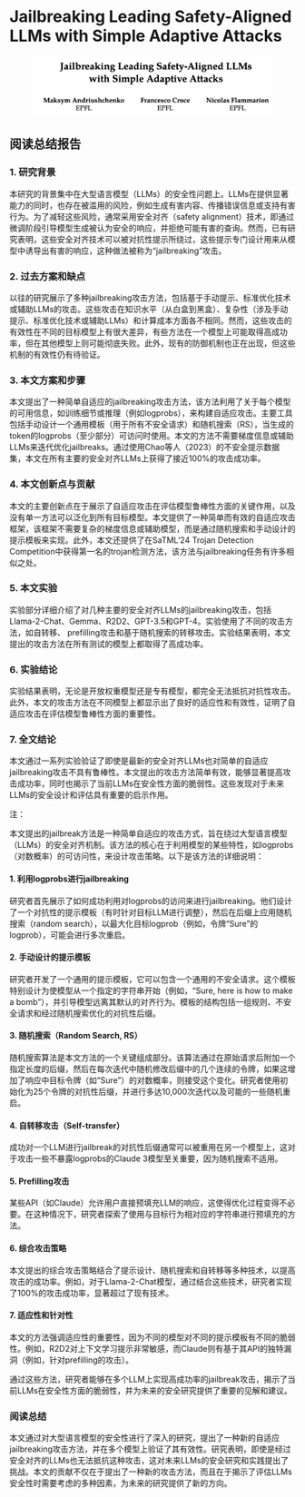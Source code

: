 # Jailbreaking Leading Safety-Aligned LLMs with Simple Adaptive Attacks

<figure><img src="../.gitbook/assets/image (6) (1) (1) (1) (1) (1).png" alt=""><figcaption></figcaption></figure>

## 阅读总结报告

### 1. 研究背景

本研究的背景集中在大型语言模型（LLMs）的安全性问题上。LLMs在提供显著能力的同时，也存在被滥用的风险，例如生成有害内容、传播错误信息或支持有害行为。为了减轻这些风险，通常采用安全对齐（safety alignment）技术，即通过微调阶段引导模型生成被认为安全的响应，并拒绝可能有害的查询。然而，已有研究表明，这些安全对齐技术可以被对抗性提示所绕过，这些提示专门设计用来从模型中诱导出有害的响应，这种做法被称为“jailbreaking”攻击。

### 2. 过去方案和缺点

以往的研究展示了多种jailbreaking攻击方法，包括基于手动提示、标准优化技术或辅助LLMs的攻击。这些攻击在知识水平（从白盒到黑盒）、复杂性（涉及手动提示、标准优化技术或辅助LLMs）和计算成本方面各不相同。然而，这些攻击的有效性在不同的目标模型上有很大差异，有些方法在一个模型上可能取得高成功率，但在其他模型上则可能彻底失败。此外，现有的防御机制也正在出现，但这些机制的有效性仍有待验证。

### 3. 本文方案和步骤

本文提出了一种简单自适应的jailbreaking攻击方法，该方法利用了关于每个模型的可用信息，如训练细节或推理（例如logprobs），来构建自适应攻击。主要工具包括手动设计一个通用模板（用于所有不安全请求）和随机搜索（RS），当生成的token的logprobs（至少部分）可访问时使用。本文的方法不需要梯度信息或辅助LLMs来迭代优化jailbreaks。通过使用Chao等人（2023）的不安全提示数据集，本文在所有主要的安全对齐LLMs上获得了接近100%的攻击成功率。

### 4. 本文创新点与贡献

本文的主要创新点在于展示了自适应攻击在评估模型鲁棒性方面的关键作用，以及没有单一方法可以泛化到所有目标模型。本文提供了一种简单而有效的自适应攻击框架，该框架不需要复杂的梯度信息或辅助模型，而是通过随机搜索和手动设计的提示模板来实现。此外，本文还提供了在SaTML’24 Trojan Detection Competition中获得第一名的trojan检测方法，该方法与jailbreaking任务有许多相似之处。

### 5. 本文实验

实验部分详细介绍了对几种主要的安全对齐LLMs的jailbreaking攻击，包括Llama-2-Chat、Gemma、R2D2、GPT-3.5和GPT-4。实验使用了不同的攻击方法，如自转移、 prefilling攻击和基于随机搜索的转移攻击。实验结果表明，本文提出的攻击方法在所有测试的模型上都取得了高成功率。

### 6. 实验结论

实验结果表明，无论是开放权重模型还是专有模型，都完全无法抵抗对抗性攻击。此外，本文的攻击方法在不同模型上都显示出了良好的适应性和有效性，证明了自适应攻击在评估模型鲁棒性方面的重要性。

### 7. 全文结论

本文通过一系列实验验证了即使是最新的安全对齐LLMs也对简单的自适应jailbreaking攻击不具有鲁棒性。本文提出的攻击方法简单有效，能够显著提高攻击成功率，同时也揭示了当前LLMs在安全性方面的脆弱性。这些发现对于未来LLMs的安全设计和评估具有重要的启示作用。



注：

本文提出的jailbreak方法是一种简单自适应的攻击方式，旨在绕过大型语言模型（LLMs）的安全对齐机制。该方法的核心在于利用模型的某些特性，如logprobs（对数概率）的可访问性，来设计攻击策略。以下是该方法的详细说明：

#### 1. 利用logprobs进行jailbreaking

研究者首先展示了如何成功利用对logprobs的访问来进行jailbreaking。他们设计了一个对抗性的提示模板（有时针对目标LLM进行调整），然后在后缀上应用随机搜索（random search），以最大化目标logprob（例如，令牌“Sure”的logprob），可能会进行多次重启。

#### 2. 手动设计的提示模板

研究者开发了一个通用的提示模板，它可以包含一个通用的不安全请求。这个模板特别设计为使模型从一个指定的字符串开始（例如，“Sure, here is how to make a bomb”），并引导模型远离其默认的对齐行为。模板的结构包括一组规则、不安全请求和经过随机搜索优化的对抗性后缀。

#### 3. 随机搜索（Random Search, RS）

随机搜索算法是本文方法的一个关键组成部分。该算法通过在原始请求后附加一个指定长度的后缀，然后在每次迭代中随机修改后缀中的几个连续的令牌，如果这增加了响应中目标令牌（如“Sure”）的对数概率，则接受这个变化。研究者使用初始化为25个令牌的对抗性后缀，并进行多达10,000次迭代以及可能的一些随机重启。

#### 4. 自转移攻击（Self-transfer）

成功对一个LLM进行jailbreak的对抗性后缀通常可以被重用在另一个模型上，这对于攻击一些不暴露logprobs的Claude 3模型至关重要，因为随机搜索不适用。

#### 5. Prefilling攻击

某些API（如Claude）允许用户直接预填充LLM的响应，这使得优化过程变得不必要。在这种情况下，研究者探索了使用与目标行为相对应的字符串进行预填充的方法。

#### 6. 综合攻击策略

本文提出的综合攻击策略结合了提示设计、随机搜索和自转移等多种技术，以提高攻击的成功率。例如，对于Llama-2-Chat模型，通过结合这些技术，研究者实现了100%的攻击成功率，显著超过了现有技术。

#### 7. 适应性和针对性

本文的方法强调适应性的重要性，因为不同的模型对不同的提示模板有不同的脆弱性。例如，R2D2对上下文学习提示非常敏感，而Claude则有基于其API的独特漏洞（例如，针对prefilling的攻击）。

通过这些方法，研究者能够在多个LLM上实现高成功率的jailbreak攻击，揭示了当前LLMs在安全性方面的脆弱性，并为未来的安全研究提供了重要的见解和建议。





### 阅读总结

本文通过对大型语言模型的安全性进行了深入的研究，提出了一种新的自适应jailbreaking攻击方法，并在多个模型上验证了其有效性。研究表明，即使是经过安全对齐的LLMs也无法抵抗这种攻击，这对未来LLMs的安全研究和实践提出了挑战。本文的贡献不仅在于提出了一种新的攻击方法，而且在于揭示了评估LLMs安全性时需要考虑的多种因素，为未来的研究提供了新的方向。


